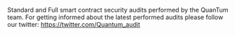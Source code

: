 Standard and Full smart contract security audits performed by the QuanTum team.
For getting informed about the latest performed audits please follow our twitter: https://twitter.com/Quantum_audit
